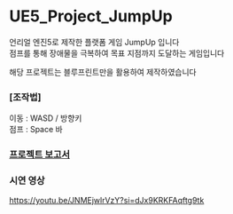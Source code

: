 # UE5_Project_JumpUp

언리얼 엔진5로 제작한 플랫폼 게임 JumpUp 입니다  
점프를 통해 장애물을 극복하여 목표 지점까지 도달하는 게임입니다 

해당 프로젝트는 블루프린트만을 활용하여 제작하였습니다   

### [조작법]  
이동 : WASD / 방향키  
점프 : Space 바  

### [프로젝트 보고서](https://docs.google.com/viewer?url=https://github.com/Seon-dongun/UE5_Project_JumpUp/raw/main/UE5_JumpUp_보고서.pdf)

### 시연 영상  
https://youtu.be/JNMEjwlrVzY?si=dJx9KRKFAqftg9tk
